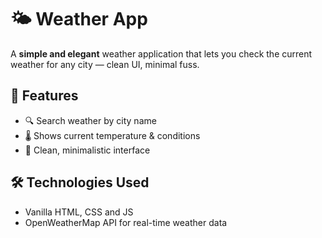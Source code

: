 # 🌤️ Weather App

A **simple and elegant** weather application that lets you check the current weather for any city — clean UI, minimal fuss.

## 🚀 Features

- 🔍 Search weather by city name  
- 🌡️ Shows current temperature & conditions  
- 🎨 Clean, minimalistic interface

## 🛠️ Technologies Used

- Vanilla HTML, CSS and JS
- OpenWeatherMap API for real-time weather data
